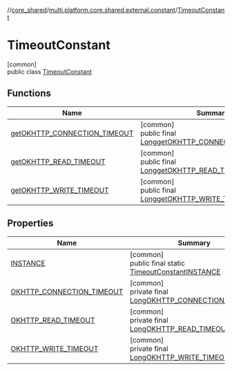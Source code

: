 //[core_shared](../../../index.md)/[multi.platform.core.shared.external.constant](../index.md)/[TimeoutConstant](index.md)

# TimeoutConstant

[common]\
public class [TimeoutConstant](index.md)

## Functions

| Name | Summary |
|---|---|
| [getOKHTTP_CONNECTION_TIMEOUT](get-o-k-h-t-t-p_-c-o-n-n-e-c-t-i-o-n_-t-i-m-e-o-u-t.md) | [common]<br>public final [Long](https://developer.android.com/reference/kotlin/java/lang/Long.html)[getOKHTTP_CONNECTION_TIMEOUT](get-o-k-h-t-t-p_-c-o-n-n-e-c-t-i-o-n_-t-i-m-e-o-u-t.md)() |
| [getOKHTTP_READ_TIMEOUT](get-o-k-h-t-t-p_-r-e-a-d_-t-i-m-e-o-u-t.md) | [common]<br>public final [Long](https://developer.android.com/reference/kotlin/java/lang/Long.html)[getOKHTTP_READ_TIMEOUT](get-o-k-h-t-t-p_-r-e-a-d_-t-i-m-e-o-u-t.md)() |
| [getOKHTTP_WRITE_TIMEOUT](get-o-k-h-t-t-p_-w-r-i-t-e_-t-i-m-e-o-u-t.md) | [common]<br>public final [Long](https://developer.android.com/reference/kotlin/java/lang/Long.html)[getOKHTTP_WRITE_TIMEOUT](get-o-k-h-t-t-p_-w-r-i-t-e_-t-i-m-e-o-u-t.md)() |

## Properties

| Name | Summary |
|---|---|
| [INSTANCE](index.md#-1365352490%2FProperties%2F-1689394408) | [common]<br>public final static [TimeoutConstant](index.md)[INSTANCE](index.md#-1365352490%2FProperties%2F-1689394408) |
| [OKHTTP_CONNECTION_TIMEOUT](index.md#1768710708%2FProperties%2F-1689394408) | [common]<br>private final [Long](https://developer.android.com/reference/kotlin/java/lang/Long.html)[OKHTTP_CONNECTION_TIMEOUT](index.md#1768710708%2FProperties%2F-1689394408) |
| [OKHTTP_READ_TIMEOUT](index.md#1129201596%2FProperties%2F-1689394408) | [common]<br>private final [Long](https://developer.android.com/reference/kotlin/java/lang/Long.html)[OKHTTP_READ_TIMEOUT](index.md#1129201596%2FProperties%2F-1689394408) |
| [OKHTTP_WRITE_TIMEOUT](index.md#-161975195%2FProperties%2F-1689394408) | [common]<br>private final [Long](https://developer.android.com/reference/kotlin/java/lang/Long.html)[OKHTTP_WRITE_TIMEOUT](index.md#-161975195%2FProperties%2F-1689394408) |
